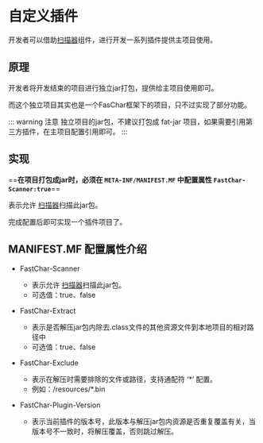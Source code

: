 # 自定义插件

开发者可以借助[扫描器](scanner-info.md)组件，进行开发一系列插件提供主项目使用。

## 原理

开发者将开发结束的项目进行独立jar打包，提供给主项目使用即可。

而这个独立项目其实也是一个FasChar框架下的项目，只不过实现了部分功能。

::: warning 注意
独立项目的jar包，不建议打包成 fat-jar 项目，如果需要引用第三方插件，在主项目配置引用即可。
:::

## 实现

==**在项目打包成jar时，必须在 `META-INF/MANIFEST.MF` 中配置属性 `FastChar-Scanner:true`**==

表示允许 [扫描器](scanner-info.md)扫描此jar包。

完成配置后即可实现一个插件项目了。

## MANIFEST.MF 配置属性介绍

* FastChar-Scanner
  * 表示允许 [扫描器](scanner-info.md)扫描此jar包。
  * 可选值：true、false


* FastChar-Extract
  * 表示是否解压jar包内除去.class文件的其他资源文件到本地项目的相对路径中
  * 可选值：true、false


* FastChar-Exclude
  * 表示在解压时需要排除的文件或路径，支持通配符 ‘*’ 配置。
  * 例如：/resources/*.bin


* FastChar-Plugin-Version
  * 表示当前插件的版本号，此版本与解压jar包内资源是否重复覆盖有关，当版本号不一致时，将解压覆盖，否则跳过解压。